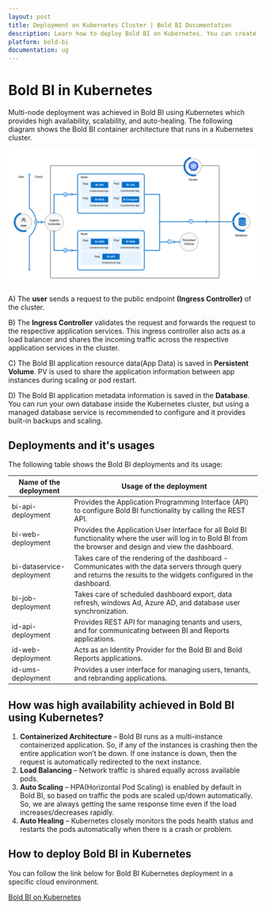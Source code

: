 ```yaml
---
layout: post
title: Deployment on Kubernetes Cluster | Bold BI Documentation
description: Learn how to deploy Bold BI on Kubernetes. You can create Kubernetes cluster on either cloud or on-premise infrastructure.
platform: bold-bi
documentation: ug
---
```


# Bold BI in Kubernetes

Multi-node deployment was achieved in Bold BI using Kubernetes which provides high availability, scalability, and auto-healing. The following diagram shows the Bold BI container architecture that runs in a Kubernetes cluster.
  
  ![boldbi architectural diagram kubernetes](/static/assets/embedded/setup/images/architecture-diagram-k8s.png)

A) The **user** sends a request to the public endpoint **(Ingress Controller)** of the cluster.

B) The **Ingress Controller** validates the request and forwards the request to the respective application services. This ingress controller also acts as a load balancer and shares the incoming traffic across the respective application services in the cluster.

C) The Bold BI application resource data(App Data) is saved in **Persistent Volume**. PV is used to share the application information between app instances during scaling or pod restart.

D) The Bold BI application metadata information is saved in the **Database**. You can run your own database inside the Kubernetes cluster, but using a managed database service is recommended to configure and it provides built-in backups and scaling.

## Deployments and it's usages

The following table shows the Bold BI deployments and its usage:

|Name of the deployment | Usage of the deployment|
|-------------------|-----------------------|
| bi-api-deployment | Provides the Application Programming Interface (API) to configure Bold BI functionality by calling the REST API.|
| bi-web-deployment | Provides the Application User Interface for all Bold BI functionality where the user will log in to Bold BI from the browser and design and view the dashboard. |
| bi-dataservice-deployment| Takes care of the rendering of the dashboard - Communicates with the data servers through query and returns the results to the widgets configured in the dashboard. |
| bi-job-deployment | Takes care of scheduled dashboard export, data refresh, windows Ad, Azure AD, and database user synchronization. |
| id-api-deployment | Provides REST API for managing tenants and users, and for communicating between BI and Reports applications. |
| id-web-deployment | Acts as an Identity Provider for the Bold BI and Bold Reports applications.|
| id-ums-deployment | Provides a user interface for managing users, tenants, and rebranding applications. |

## How was high availability achieved in Bold BI using Kubernetes?

1. **Containerized Architecture** – Bold BI runs as a multi-instance containerized application. So, if any of the instances is crashing then the entire application won’t be down. If one instance is down, then the request is automatically redirected to the next instance. 
2. **Load Balancing** – Network traffic is shared equally across available pods. 
3. **Auto Scaling** – HPA(Horizontal Pod Scaling) is enabled by default in Bold BI, so based on traffic the pods are scaled up/down automatically. So, we are always getting the same response time even if the load increases/decreases rapidly. 
4. **Auto Healing** – Kubernetes closely monitors the pods health status and restarts the pods automatically when there is a crash or problem. 

## How to deploy Bold BI in Kubernetes

You can follow the link below for Bold BI Kubernetes deployment in a specific cloud environment.

[Bold BI on Kubernetes](https://github.com/boldbi/boldbi-kubernetes)